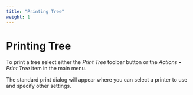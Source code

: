 ```yaml
---
title: "Printing Tree"
weight: 1
---
```



# Printing Tree

To print a tree select either the _Print Tree_ toolbar button or the _Actions ‣ Print Tree_ item in the main menu.

The standard print dialog will appear where you can select a printer to use and specify other settings.
